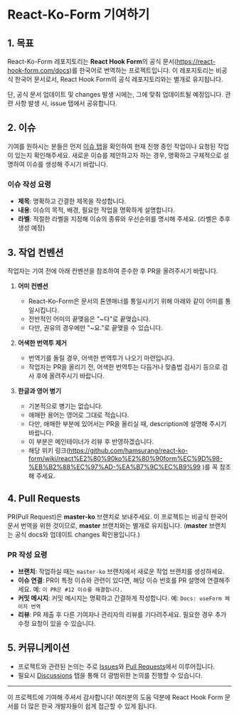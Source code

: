# React-Ko-Form 기여하기

## 1. 목표

React-Ko-Form 레포지토리는 **React Hook Form**의 공식 문서(https://react-hook-form.com/docs)를 한국어로 번역하는 프로젝트입니다. 이 레포지토리는 비공식 한국어 문서로서, React Hook Form의 공식 레포지토리와는 별개로 유지됩니다.

단, 공식 문서 업데이트 및 changes 발생 시에는, 그에 맞춰 업데이트될 예정입니다. 관련 사항 발생 시, issue 탭에서 공유합니다.

## 2. 이슈

기여를 원하시는 분들은 먼저 [이슈 탭](https://github.com/hamsurang/react-ko-form/issues)을 확인하여 현재 진행 중인 작업이나 요청된 작업이 있는지 확인해주세요. 새로운 이슈를 제안하고자 하는 경우, 명확하고 구체적으로 설명하여 이슈를 생성해 주시기 바랍니다.

### 이슈 작성 요령

- **제목**: 명확하고 간결한 제목을 작성합니다.
- **내용**: 이슈의 목적, 배경, 필요한 작업을 명확하게 설명합니다.
- **라벨**: 적절한 라벨을 지정해 이슈의 종류와 우선순위를 명시해 주세요. (라벨은 추후 생성 예정)

## 3. 작업 컨벤션

작업자는 기여 전에 아래 컨벤션을 참조하여 준수한 후 PR을 올려주시기 바랍니다.

1. **어미 컨벤션**

   - React-Ko-Form은 문서의 톤앤매너를 통일시키기 위해 아래와 같이 어미를 통일시킵니다.
   - 전반적인 어미의 끝맺음은 "~다"로 끝맺습니다.
   - 다만, 권유의 경우에만 "~요."로 끝맺을 수 있습니다.

2. **어색한 번역투 제거**

   - 번역기를 돌릴 경우, 어색한 번역투가 나오기 마련입니다.
   - 작업자는 PR을 올리기 전, 어색한 번역투는 다듬거나 맞춤법 검사기 등으로 검사 후에 올려주시기 바랍니다.

3. **한글과 영어 병기**
   - 기본적으로 병기는 없습니다.
   - 애매한 용어는 영어로 그대로 적습니다.
   - 다만, 애매한 부분에 있어서는 PR을 올리실 때, description에 설명해 주시기 바랍니다.
   - 이 부분은 메인테이너가 리뷰 후 반영하겠습니다.
   - 해당 위키 링크(https://github.com/hamsurang/react-ko-form/wiki/react%E2%80%90ko%E2%80%90form%EC%9D%98-%EB%B2%88%EC%97%AD-%EA%B7%9C%EC%B9%99
)를 꼭 참조해 주세요.  

## 4. Pull Requests

PR(Pull Request)은 **master-ko** 브랜치로 보내주세요. 이 프로젝트는 비공식 한국어 문서 번역을 위한 것이므로, **master** 브랜치와는 별개로 유지됩니다. (**master** 브랜치는 공식 docs와 업데이트 changes 확인용입니다.)

### PR 작성 요령

- **브랜치**: 작업하실 때는 `master-ko` 브랜치에서 새로운 작업 브랜치를 생성하세요.
- **이슈 연결**: PR이 특정 이슈와 관련이 있다면, 해당 이슈 번호를 PR 설명에 연결해주세요. 예: `이 PR은 #12 이슈를 해결합니다.`
- **커밋 메시지**: 커밋 메시지는 명확하고 간결하게 작성합니다. 예: `Docs: useForm 페이지 번역`
- **리뷰**: PR 제출 후 다른 기여자나 관리자의 리뷰를 기다려주세요. 필요한 경우 추가 수정 요청이 있을 수 있습니다.

## 5. 커뮤니케이션

- 프로젝트와 관련된 논의는 주로 [Issues](https://github.com/hamsurang/react-ko-form/issues)와 [Pull Requests](https://github.com/hamsurang/react-ko-form/pulls)에서 이루어집니다.
- 필요시 [Discussions](https://github.com/your-repository/discussions) 탭을 통해 더 광범위한 논의를 진행할 수 있습니다.

---

이 프로젝트에 기여해 주셔서 감사합니다! 여러분의 도움 덕분에 React Hook Form 문서를 더 많은 한국 개발자들이 쉽게 접근할 수 있게 됩니다.
